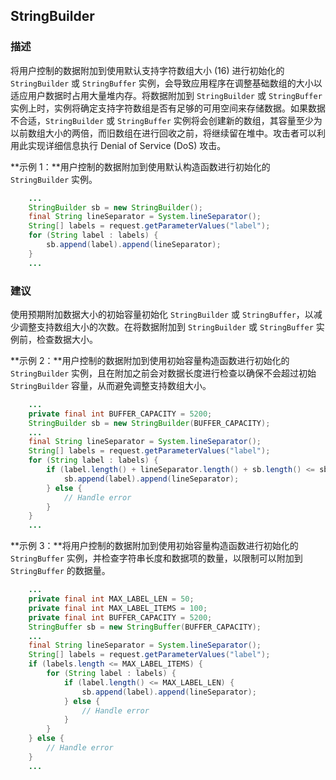 ## StringBuilder

### 描述

将用户控制的数据附加到使用默认支持字符数组大小 (16) 进行初始化的 `StringBuilder` 或 `StringBuffer` 实例，会导致应用程序在调整基础数组的大小以适应用户数据时占用大量堆内存。将数据附加到 `StringBuilder` 或 `StringBuffer` 实例上时，实例将确定支持字符数组是否有足够的可用空间来存储数据。如果数据不合适，`StringBuilder` 或 `StringBuffer` 实例将会创建新的数组，其容量至少为以前数组大小的两倍，而旧数组在进行回收之前，将继续留在堆中。攻击者可以利用此实现详细信息执行 Denial of Service (DoS) 攻击。

**示例 1：**用户控制的数据附加到使用默认构造函数进行初始化的 `StringBuilder` 实例。

```java
    ...
    StringBuilder sb = new StringBuilder();
    final String lineSeparator = System.lineSeparator();
    String[] labels = request.getParameterValues("label");
    for (String label : labels) {
        sb.append(label).append(lineSeparator);
    }
    ...
```

### 建议

使用预期附加数据大小的初始容量初始化 `StringBuilder` 或 `StringBuffer`，以减少调整支持数组大小的次数。在将数据附加到 `StringBuilder` 或 `StringBuffer` 实例前，检查数据大小。

**示例 2：**用户控制的数据附加到使用初始容量构造函数进行初始化的 `StringBuilder` 实例，且在附加之前会对数据长度进行检查以确保不会超过初始 `StringBuilder` 容量，从而避免调整支持数组大小。

```java
    ...
    private final int BUFFER_CAPACITY = 5200;
    StringBuilder sb = new StringBuilder(BUFFER_CAPACITY);
    ...
    final String lineSeparator = System.lineSeparator();
    String[] labels = request.getParameterValues("label");
    for (String label : labels) {
        if (label.length() + lineSeparator.length() + sb.length() <= sb.capacity()) {
            sb.append(label).append(lineSeparator);
        } else {
            // Handle error
        }
    }
    ...
```

**示例 3：**将用户控制的数据附加到使用初始容量构造函数进行初始化的 `StringBuffer` 实例，并检查字符串长度和数据项的数量，以限制可以附加到 `StringBuffer` 的数据量。

```java
    ...
    private final int MAX_LABEL_LEN = 50;
    private final int MAX_LABEL_ITEMS = 100;
    private final int BUFFER_CAPACITY = 5200;
    StringBuffer sb = new StringBuffer(BUFFER_CAPACITY);
    ...
    final String lineSeparator = System.lineSeparator();
    String[] labels = request.getParameterValues("label");
    if (labels.length <= MAX_LABEL_ITEMS) {
        for (String label : labels) {
            if (label.length() <= MAX_LABEL_LEN) {
                sb.append(label).append(lineSeparator);
            } else {
                // Handle error
            }
        }
    } else {
        // Handle error
    }
    ...
```